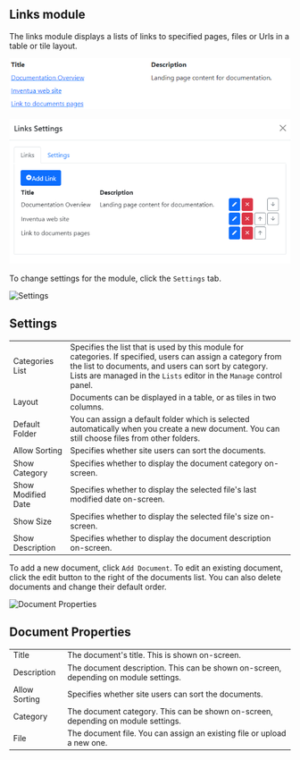 ## Links module
The links module displays a lists of links to specified pages, files or Urls in a table or tile layout.

![Links Module Screenshot](links.png)


![Settings](links-list.png)

To change settings for the module, click the `Settings` tab.

![Settings](documents-settings.png)

## Settings
|                   |                                                                                      |
|-------------------|--------------------------------------------------------------------------------------|
| Categories List   | Specifies the list that is used by this module for categories.  If specified, users can assign a category from the list to documents, and users can sort by category. Lists are managed in the `Lists` editor in the `Manage` control panel. |
| Layout            | Documents can be displayed in a table, or as tiles in two columns.  |
| Default Folder    | You can assign a default folder which is selected automatically when you create a new document.  You can still choose files from other folders.  |
| Allow Sorting     | Specifies whether site users can sort the documents.  |
| Show Category     | Specifies whether to display the document category on-screen.  |
| Show Modified Date| Specifies whether to display the selected file's last modified date on-screen.  |
| Show Size         | Specifies whether to display the selected file's size on-screen.  |
| Show Description  | Specifies whether to display the document description on-screen.  |

To add a new document, click `Add Document`.  To edit an existing document, click the edit button to the right of the documents list.  You can 
also delete documents and change their default order.

![Document Properties](documents-properties.png)

## Document Properties
|                   |                                                                                      |
|-------------------|--------------------------------------------------------------------------------------|
| Title             | The document's title. This is shown on-screen. |
| Description       | The document description. This can be shown on-screen, depending on module settings.  |
| Allow Sorting     | Specifies whether site users can sort the documents.  |
| Category          | The document category. This can be shown on-screen, depending on module settings.  |
| File              | The document file.  You can assign an existing file or upload a new one.  |

